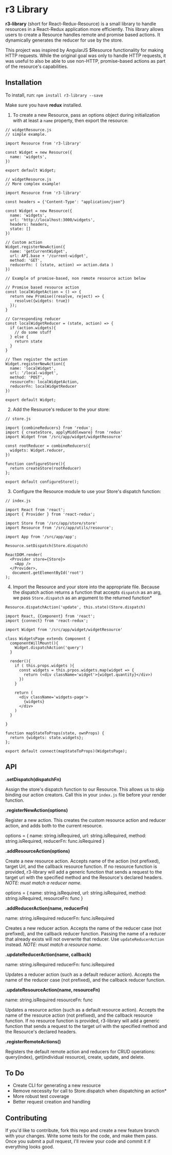 # r3 Library

**r3-library** (short for React-Redux-Resource) is a small library to handle resources in a React-Redux application more efficiently. This library allows users to create a Resource handles remote and promise based actions. It dynamically generates the reducer for use by the store. 

This project was inspired by AngularJS $Resource functionality for making HTTP requests. While the original goal was only to handle HTTP requests, it was useful to also be able to use non-HTTP, promise-based actions as part of the resource's capabilities. 

## Installation

To install, run:
`npm install r3-library --save`

Make sure you have **redux** installed. 

1) To create a new Resource, pass an options object during initialization with at least a `name` property, then export the resource:

```
// widgetResource.js 
// simple example. 

import Resource from 'r3-library'

const Widget = new Resource({
  name: 'widgets', 
})

export default Widget;
```

```
// widgetResource.js 
// More complex example!

import Resource from 'r3-library'

const headers = {'Content-Type': "application/json"}

const Widget = new Resource({
  name: 'widgets', 
  url: 'http://localhost:3000/widgets', 
  headers: headers, 
  state: []
})

// Custom action
Widget.registerNewAction({
  name: 'getCurrentWidget', 
  url: API.base + '/current-widget', 
  method: 'GET', 
  reducerFn: ( (state, action) => action.data ) 
})

// Example of promise-based, non remote resource action below

// Promise based resource action
const localWidgetAction = () => {
  return new Promise((resolve, reject) => {
    resolve({widgets: true})
  });
}

// Corresponding reducer
const localWidgetReducer = (state, action) => {
  if (action.widgets){
    // do some stuff
  } else {
    return state
  }
}

// Then register the action
Widget.registerNewAction({
  name: 'localWidget', 
  url: '/local-widget', 
  method: 'POST',
  resourceFn: localWidgetAction, 
  reducerFn: localWidgetReducer
})

export default Widget;

```

2) Add the Resource's reducer to the your store:

```
// store.js

import {combineReducers} from 'redux';
import { createStore, applyMiddleware} from 'redux'
import Widget from '/src/app/widget/widgetResource'

const rootReducer = combineReducers({
  widgets: Widget.reducer,
})

function configureStore(){
  return createStore(rootReducer)
};

export default configureStore();
```

3) Configure the Resource module to use your Store's dispatch function:

```
// index.js

import React from 'react';
import { Provider } from 'react-redux'; 

import Store from '/src/app/store/store'
import Resource from '/src/app/utils/resource';

import App from '/src/app/app';

Resource.setDispatch(Store.dispatch)

ReactDOM.render(
  <Provider store={Store}>
    <App />
  </Provider>,
   document.getElementById('root')
);

```

4) Import the Resource and your store into the appropriate file. Because the dispatch action returns a function that accepts `dispatch` as an arg, we pass `Store.dispatch` as an argument to the returned function*

`Resource.dispatchAction('update', this.state)(Store.dispatch)`

```
import React, {Component} from 'react';
import {connect} from 'react-redux';  

import Widget from '/src/app/widget/widgetResource'

class WidgetsPage extends Component {
  componentWillMount(){
    Widget.dispatchAction('query')
  }

  render(){
    if ( this.props.widgets ){
      const widgets = this.prpos.widgets.map(widget => {
        return (<div className='widget'>{widget.quantity}</div>)
      })
    }

    return (
      <div className='widgets-page'>
        {widgets}
      </div>
    )
  }

}

function mapStateToProps(state, ownProps) { 
  return {widgets: state.widgets};
};

export default connect(mapStateToProps)(WidgetsPage);
```

## API

**.setDispatch(dispatchFn)**

Assign the store's dispatch function to our Resource. This allows us to skip binding our action creators. Call this in your `index.js` file before your render function.

**.registerNewAction(options)**

Register a new action. This creates the custom resource action and reducer action, and adds both to the current resource.

options = {
  name: string.isRequired,
  url: string.isRequired, 
  method: string.isRequired, 
  reducerFn: func.isRequired
}

**.addResourceAction(options)**

Create a new resource action. Accepts name of the action (not prefixed), target Url, and the callback resource function. If no resource function is provided, r3-library will add a generic function that sends a request to the target url with the specified method and the Resource's declared headers. *NOTE: must match a reducer name.*

options = {
  name: string.isRequired, 
  url: string.isRequired, 
  method: string.isRequired, 
  resourceFn: func
}

**.addReducerAction(name, reducerFn)**

name: string.isRequired
reducerFn: func.isRequired

Creates a new reducer action. Accepts the name of the reducer case (not prefixed), and the callback reducer function. Passing the name of a reducer that already exists will not overwrite that reducer. Use `updateReducerAction` instead. *NOTE: must match a resource name.*

**.updateReducerAction(name, callback)**

name: string.isRequired
reducerFn: func.isRequired

Updates a reducer action (such as a default reducer action). Accepts the name of the reducer case (not prefixed), and the callback reducer function.

**.updateResourceAction(name, resourceFn)**

name: string.isRequired
resourceFn: func

Updates a resource action (such as a default resource action). Accepts the name of the resource action (not prefixed), and the callback resource function. If no resource function is provided, r3-library will add a generic function that sends a request to the target url with the specified method and the Resource's declared headers.

**.registerRemoteActions()**

Registers the default remote action and reducers for CRUD operations: query(index), get(individual resource), create, update, and delete.

## To Do

  - Create CLI for generating a new resource
  - Remove necessity for call to Store.dispatch when dispatching an action*
  - More robust test coverage
  - Better request creation and handling

## Contributing

If you'd like to contribute, fork this repo and create a new feature branch with your changes. Write some tests for the code, and make them pass. Once you submit a pull request, I'll review your code and commit it if everything looks good. 
